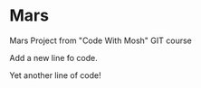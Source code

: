 # Mars
Mars Project from "Code With Mosh" GIT course 

Add a new line fo code.

Yet another line of code!
